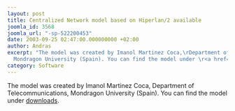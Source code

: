 ```yaml
---
layout: post
title: Centralized Network model based on Hiperlan/2 available
joomla_id: 3568
joomla_url: "-sp-522200453"
date: 2003-09-25 02:47:00.000000000 +02:00
author: Andras
excerpt: "The model was created by Imanol Martinez Coca,\rDepartment of Telecommunications,
  Mondragon University (Spain). You can find the model under \r<a href=\"index.php?option=com_docman&task=cat_view&gid=2\">downloads</a>."
category: Software
---
```

The model was created by Imanol Martinez Coca,
Department of Telecommunications, Mondragon University (Spain). You can find the model under
<a href="index.php?option=com_docman&task=cat_view&gid=2">downloads</a>.

